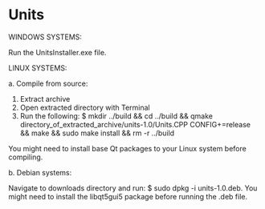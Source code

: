 # Units

WINDOWS SYSTEMS:

Run the UnitsInstaller.exe file.


LINUX SYSTEMS:

a. Compile from source:

1. Extract archive
2. Open extracted directory with Terminal
3. Run the following:
   $ mkdir ../build && cd ../build && qmake directory_of_extracted_archive/units-1.0/Units.CPP CONFIG+=release && make && sudo make install && rm -r ../build
   
You might need to install base Qt packages to your Linux system before compiling.


b. Debian systems:

Navigate to downloads directory and run:
$ sudo dpkg -i units-1.0.deb.
You might need to install the libqt5gui5 package before running the .deb file.
